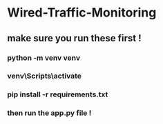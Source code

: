 # Wired-Traffic-Monitoring

## make sure you run these first !
### python -m venv venv
### venv\Scripts\activate
### pip install -r requirements.txt
### then run the app.py file !

